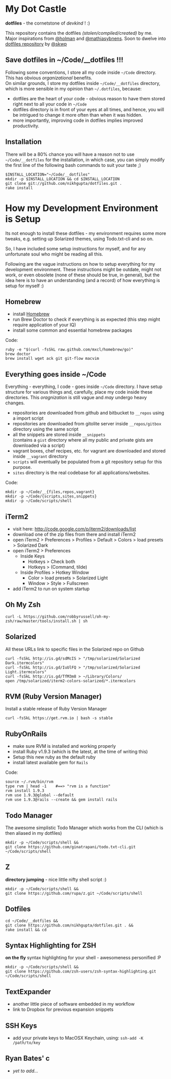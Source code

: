 My Dot Castle
=============

**dotfiles** - the cornetstone of *devkind* ! :)

This repository contains the dotfiles *(stolen/compiled/created)* by me.  
Major inspirations from [@holman](http://github.com/holman) and [@mathiasybnens](http://github.com/mathiasbynens).
Soon to dwelve into [dotfiles repository](http://github.com/skwp/dotfiles) by [@skwp](http://github.com/skwp)

Save dotfiles in ~/Code/\_\_dotfiles !!!
---------------------------------------

Following some conventions, I store all my code inside `~/Code` directory.
This has obvious *organizational* benefits.  
On similar grounds, I store my dotfiles inside `~/Code/__dotfiles` directory,
which is more sensible in my opinion than `~/.dotfiles`, because:
  - dotfiles are the heart of your code - obvious reason to have them stored
    right next to all your code in `~/Code`
  - dotfiles directory is in front of your eyes at all times, and hence, you
    will be intrigued to change it more often than when it was hidden.
  - more importantly, improving code in dotfiles implies improved productivity.

Installation
------------
There will be a 80% chance you will have a reason not to use
`~/Code/__dotfiles` for the installation, in which case, you can simply modify
the first line of the following bash commands to suit your taste ;)

    $INSTALL_LOCATION="~/Code/__dotfiles"
    mkdir -p $INSTALL_LOCATION && cd $INSTALL_LOCATION
    git clone git://github.com/nikhgupta/dotfiles.git .
    rake install

How my Development Environment is Setup
=======================================
Its not enough to install these dotfiles - my environment requires some more
tweaks, e.g. setting up Solarized themes, using Todo.txt-cli and so on.

So, I have included some setup instructions for myself, and for any
unfortunate soul who might be reading all this.

Following are the vague instructions on how to setup everything for my
development environment. These instructions might be outdate, might not work,
or even obsolete (none of these should be true, in general), but the idea here
is to have an understanding (and a record) of how everything is setup for
myself :)

Homebrew
--------
- install [Homebrew](http://mxcl.github.com/homebrew)
- run Brew Doctor to check if everything is as expected (this step might
  require application of your IQ)
- install some common and essential homebrew packages

Code:

    ruby -e "$(curl -fsSkL raw.github.com/mxcl/homebrew/go)"
    brew doctor
    brew install wget ack git git-flow macvim


Everything goes inside ~/Code
-----------------------------
Everything - everything, I code - goes inside `~/Code` directory. I have setup
structure for various things and, carefully, place my code inside these
directories. This *oragnization* is still vague and *may* undergo heavy
changes.

- repositories are downloaded from github and bitbucket to `__repos` using a import script 
- repositories are downloaded from gitolite server inside `__repos/gitbox` directory using the same script
- all the snippets are stored inside `__snippets`  
  (contains a `gist` directory where all my public and private gists are downloaded via a script)
- vagrant boxes, chef recipes, etc. for vagrant are downloaded and stored inside `__vagrant` directory
- `scripts` will eventually be populated from a git repository setup for this purpose.
- `sites` directory is the real codebase for all applications/websites.

Code:

    mkdir -p ~/Code/__{files,repos,vagrant}
    mkdir -p ~/Code/{scripts,sites,snippets}
    mkdir -p ~/Code/scripts/shell

iTerm2
------
- visit here: http://code.google.com/p/iterm2/downloads/list
- download one of the zip files from there and install iTerm2
- open iTerm2 > Preferences > Profiles > Default > Colors > load presets > Solarized Dark
- open iTerm2 > Preferences
    - Inside Keys
        - Hotkeys > Check both
        - Hotkeys > (Command, tilde)
    - Inside Profiles > Hotkey Window 
        - Color > load presets > Solarized Light
        - Window > Style > Fullscreen
- add iTerm2 to run on system startup
    
Oh My Zsh
---------
    
    curl -L https://github.com/robbyrussell/oh-my-zsh/raw/master/tools/install.sh | sh

Solarized
---------
All these URLs link to specific files in the Solarized repo on Github

    curl -fsSkL http://is.gd/sdMcIS > "/tmp/solarized/Solarized Dark.itermcolors"
    curl -fsSkL http://is.gd/IuUlFQ > "/tmp/solarized/Solarized Light.itermcolors"
    curl -fsSkL http://is.gd/TfM3m8 > ~/Library/Colors/
    open /tmp/solarized/iterm2-colors-solarized/*.itermcolors

RVM (Ruby Version Manager)
--------------------------
Install a stable release of Ruby Version Manager

    curl -fsSkL https://get.rvm.io | bash -s stable

RubyOnRails
-----------
- make sure RVM is installed and working properly
- install Ruby v1.9.3 (which is the latest, at the time of writing this)
- Setup this new ruby as the default ruby
- install latest available gem for `Rails`

Code:

    source ~/.rvm/bin/rvm
    type rvm | head -1    #==> "rvm is a function"
    rvm install 1.9.3
    rvm use 1.9.3@global --default
    rvm use 1.9.3@rails --create && gem install rails

Todo Manager
------------
The awesome simplistic Todo Manager which works from the CLI (which is then aliased in my dotfiles)

    mkdir -p ~/Code/scripts/shell &&
    git clone https://github.com/ginatrapani/todo.txt-cli.git ~/Code/scripts/shell

Z
----
**directory jumping** - nice little nifty shell script :)

    mkdir -p ~/Code/scripts/shell &&
    git clone https://github.com/rupa/z.git ~/Code/scripts/shell

Dotfiles
--------

    cd ~/Code/__dotfiles && 
    git clone https://github.com/nikhgupta/dotfiles.git . &&
    rake install && cd

Syntax Highlighting for ZSH
---------------------------
**on the fly** syntax highlighting for your shell - awesomeness personified :P

    mkdir -p ~/Code/scripts/shell &&
    git clone https://github.com/zsh-users/zsh-syntax-highlighting.git ~/Code/scripts/shell

TextExpander
------------
- another little piece of software embedded in my workflow
- link to Dropbox for previous expansion snippets

SSH Keys
--------
- add your private keys to MacOSX Keychain, using: `ssh-add -K /path/to/key`

Ryan Bates' c
-------------
- *yet to add...*

